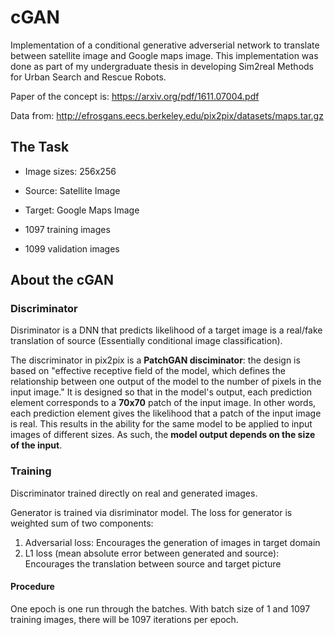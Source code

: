 # cGAN
Implementation of a conditional generative adverserial network to translate between satellite image and Google maps image. This implementation was done as part of my undergraduate thesis in developing Sim2real Methods for Urban Search and Rescue Robots.

Paper of the concept is: https://arxiv.org/pdf/1611.07004.pdf

Data from: http://efrosgans.eecs.berkeley.edu/pix2pix/datasets/maps.tar.gz

## The Task
- Image sizes: 256x256
- Source: Satellite Image
- Target: Google Maps Image

- 1097 training images
- 1099 validation images

## About the cGAN

### Discriminator
Disriminator is a DNN that predicts likelihood of a target image is a real/fake translation of source (Essentially conditional image classification).

The discriminator in pix2pix is a __PatchGAN disciminator__: the design is based on "effective receptive field of the model, which defines the relationship between one output of the model to the number of pixels in the input image." It is designed so that in the model's output, each prediction element corresponds to a __70x70__ patch of the input image. In other words, each prediction element gives the likelihood that a patch of the input image is real. This results in the ability for the same model to be applied to input images of different sizes. As such, the __model output depends on the size of the input__.

### Training
Discriminator trained directly on real and generated images. 

Generator is trained via disriminator model. The loss for generator is weighted sum of two components:
1. Adversarial loss: Encourages the generation of images in target domain
2. L1 loss (mean absolute error between generated and source): Encourages the translation between source and target picture

#### Procedure
One epoch is one run through the batches. With batch size of 1 and 1097 training images, there will be 1097 iterations per epoch.
